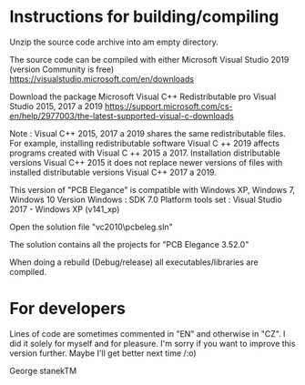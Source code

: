# Instructions for building/compiling
Unzip the source code archive into am empty directory.

The source code can be compiled with either Microsoft Visual Studio 2019 (version Community is free)
https://visualstudio.microsoft.com/en/downloads

Download the package Microsoft Visual C++ Redistributable pro Visual Studio 2015, 2017 a 2019
https://support.microsoft.com/cs-en/help/2977003/the-latest-supported-visual-c-downloads

Note : Visual C++ 2015, 2017 a 2019 shares the same redistributable files.
For example, installing redistributable software Visual C ++ 2019 affects programs created with Visual C ++ 2015 a 2017.
Installation distributable versions Visual C++ 2015 it does not replace newer versions of files with installed distributable versions Visual C++ 2017 a 2019.

This version of "PCB Elegance" is compatible with Windows XP, Windows 7, Windows 10
Version Windows : SDK 7.0
Platform tools set : Visual Studio 2017 - Windows XP (v141_xp)

Open the solution file "vc2010\pcbeleg.sln"

The solution contains all the projects for "PCB Elegance 3.52.0"

When doing a rebuild (Debug/release) all executables/libraries are compiled.

# For developers
Lines of code are sometimes commented in "EN" and otherwise in "CZ".
I did it solely for myself and for pleasure. I'm sorry if you want to improve this version further.
Maybe I'll get better next time /:o)

George stanekTM
